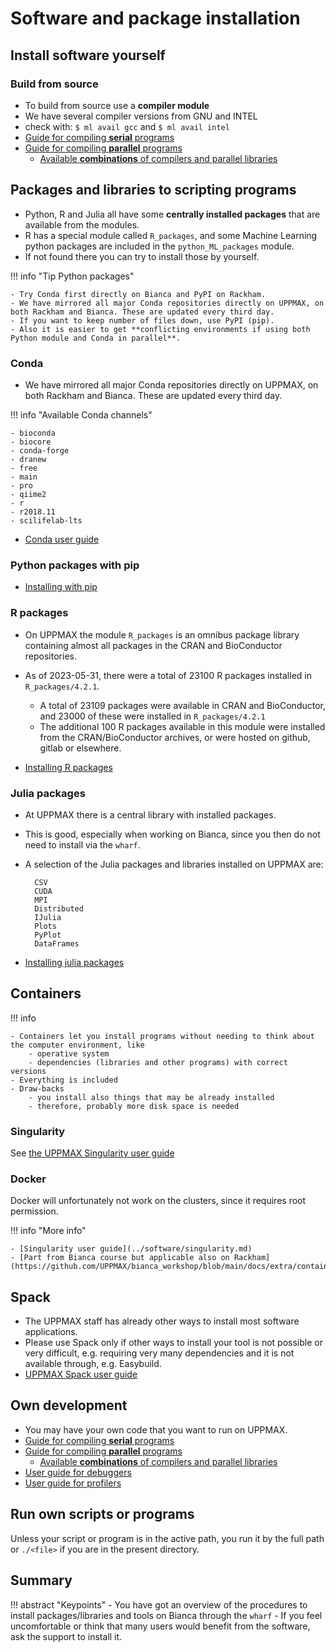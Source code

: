 # Software and package installation

## Install software yourself

### Build from source

- To build from source use a **compiler module**
- We have several compiler versions from GNU and INTEL
- check with: ``$ ml avail gcc`` and ``$ ml avail intel``
- [Guide for compiling **serial** programs](compiling_serial.md)
- [Guide for compiling **parallel** programs](compiling_parallel.md)
    - [Available **combinations** of compilers and parallel libraries](parallel_comb.md)


## Packages and libraries to scripting programs

- Python, R and Julia all have some **centrally installed packages** that are available from the modules.
- R has a special module called ``R_packages``, and some Machine Learning python packages are included in the ``python_ML_packages`` module.
- If not found there you can try to install those by yourself.


!!! info "Tip Python packages"

    - Try Conda first directly on Bianca and PyPI on Rackham.
    - We have mirrored all major Conda repositories directly on UPPMAX, on both Rackham and Bianca. These are updated every third day.
    - If you want to keep number of files down, use PyPI (pip).
    - Also it is easier to get **conflicting environments if using both Python module and Conda in parallel**.

### Conda

- We have mirrored all major Conda repositories directly on UPPMAX, on both Rackham and Bianca. These are updated every third day.

!!! info "Available Conda channels"

    - bioconda
    - biocore
    - conda-forge
    - dranew
    - free
    - main
    - pro
    - qiime2
    - r
    - r2018.11
    - scilifelab-lts

- [Conda user guide](../software/conda.md)

### Python packages with pip

- [Installing with pip](../software/python_install_packages.md)

### R packages

- On UPPMAX the module ``R_packages`` is an omnibus package library containing almost all packages in the CRAN and BioConductor repositories.
- As of 2023-05-31, there were a total of 23100 R packages installed in ``R_packages/4.2.1``.
    - A total of 23109 packages were available in CRAN and BioConductor, and 23000 of these were installed in ``R_packages/4.2.1``
    - The additional 100 R packages available in this module were installed from the CRAN/BioConductor archives, or were hosted on github, gitlab or elsewhere.

- [Installing R packages](../software/r.md)

### Julia packages

- At UPPMAX there is a central library with installed packages.
- This is good, especially when working on Bianca, since you then do not need to install via the ``wharf``.
- A selection of the Julia packages and libraries installed on UPPMAX are:

        CSV
        CUDA
        MPI
        Distributed
        IJulia
        Plots
        PyPlot
        DataFrames

- [Installing julia packages](http://docs.uppmax.uu.se/software/julia/#how-to-install-personal-packages)

## Containers

!!! info

    - Containers let you install programs without needing to think about the computer environment, like
        - operative system
        - dependencies (libraries and other programs) with correct versions
    - Everything is included
    - Draw-backs
        - you install also things that may be already installed
        - therefore, probably more disk space is needed

### Singularity

See [the UPPMAX Singularity user guide](singularity.md)

### Docker

Docker will unfortunately not work on the clusters, since it requires root permission.

!!! info "More info"

    - [Singularity user guide](../software/singularity.md)
    - [Part from Bianca course but applicable also on Rackham](https://github.com/UPPMAX/bianca_workshop/blob/main/docs/extra/containers.md)

## Spack

- The UPPMAX staff has already other ways to install most software applications.
- Please use Spack only if other ways to install your tool is not possible or very difficult, e.g. requiring very many dependencies and it is not available through, e.g. Easybuild.
- [UPPMAX Spack user guide](../software/spack.md)

## Own development

- You may have your own code that you want to run on UPPMAX.
- [Guide for compiling **serial** programs](compiling_serial.md)
- [Guide for compiling **parallel** programs](compiling_parallel.md)
    - [Available **combinations** of compilers and parallel libraries](compiling_parallel.md#overview-of-available-compilers-from-gcc-and-intel-and-compatible-mpi-libraries)
- [User guide for debuggers](../software/debuggers.md)
- [User guide for profilers](../software/profilers.md)

## Run own scripts or programs

Unless your script or program is in the active path, you run it by the full path or `./<file>` if you are in the present directory.

## Summary

!!! abstract "Keypoints"
    - You have got an overview of the procedures to install packages/libraries and tools on Bianca through the ``wharf``
    - If you feel uncomfortable or think that many users would benefit from the software, ask the support to install it.
